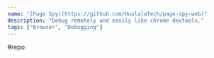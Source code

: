 ```yaml
---
name: "[Page Spy](https://github.com/HuolalaTech/page-spy-web)"
description: "Debug remotely and easily like chrome devtools."
tags: ["Browser", "Debugging"]
---
```

#repo